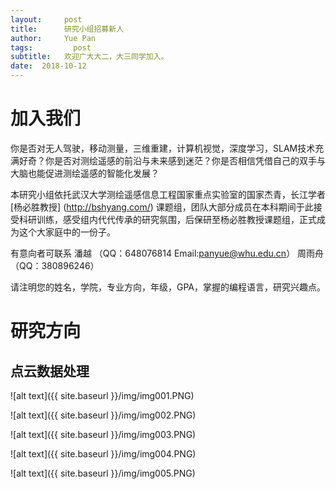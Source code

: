 ```yaml
---
layout:     post
title:      研究小组招募新人
author:     Yue Pan
tags: 		  post
subtitle:   欢迎广大大二，大三同学加入。 
date:  2018-10-12 
---
```

<!-- Start Writing Below in Markdown -->
# 加入我们
你是否对无人驾驶，移动测量，三维重建，计算机视觉，深度学习，SLAM技术充满好奇？你是否对测绘遥感的前沿与未来感到迷茫？你是否相信凭借自己的双手与大脑也能促进测绘遥感的智能化发展？



本研究小组依托武汉大学测绘遥感信息工程国家重点实验室的国家杰青，长江学者[杨必胜教授] (http://bshyang.com/) 课题组，团队大部分成员在本科期间于此接受科研训练，感受组内代代传承的研究氛围，后保研至杨必胜教授课题组，正式成为这个大家庭中的一份子。




有意向者可联系  潘越  （QQ：648076814 Email:panyue@whu.edu.cn）
              周雨舟 （QQ：380896246）

请注明您的姓名，学院，专业方向，年级，GPA，掌握的编程语言，研究兴趣点。


# 研究方向

## 点云数据处理
![alt text]({{ site.baseurl }}/img/img001.PNG)

![alt text]({{ site.baseurl }}/img/img002.PNG)

![alt text]({{ site.baseurl }}/img/img003.PNG)

![alt text]({{ site.baseurl }}/img/img004.PNG)

![alt text]({{ site.baseurl }}/img/img005.PNG)
##  


